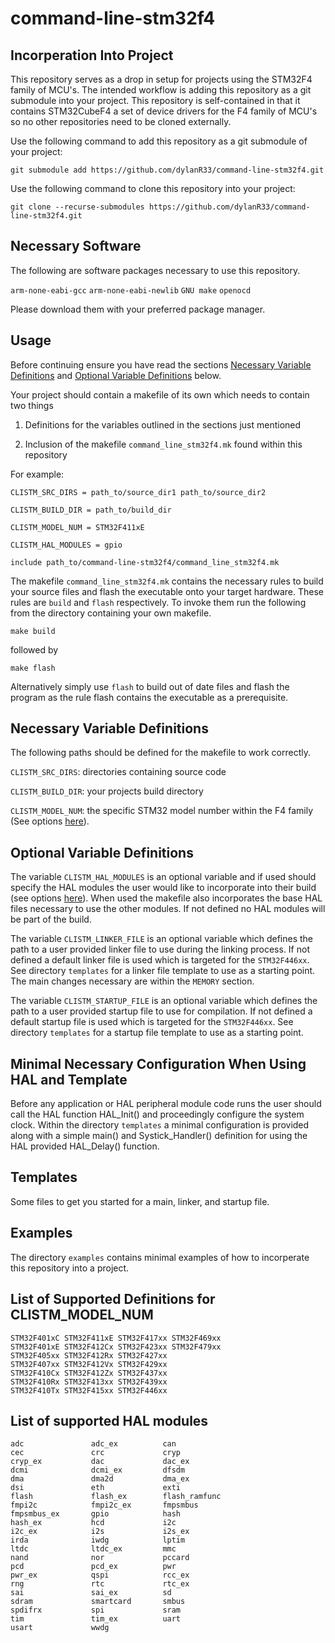 # command-line-stm32f4

## Incorperation Into Project
This repository serves as a drop in setup for projects using the STM32F4 family of 
MCU's. The intended workflow is adding this repository as a git submodule into your 
project. This repository is self-contained in that it contains STM32CubeF4 a set 
of device drivers for the F4 family of MCU's so no other repositories need to be 
cloned externally.

Use the following command to add this repository as a git submodule of your project:
```
git submodule add https://github.com/dylanR33/command-line-stm32f4.git
```

Use the following command to clone this repository into your project:
```
git clone --recurse-submodules https://github.com/dylanR33/command-line-stm32f4.git
```

## Necessary Software
The following are software packages necessary to use this repository.

`arm-none-eabi-gcc`
`arm-none-eabi-newlib`
`GNU make`
`openocd`

Please download them with your preferred package manager.


## Usage
Before continuing ensure you have read the sections [Necessary Variable Definitions](#necessary-variable-definitions) 
and [Optional Variable Definitions](#optional-variable-definitions) below.

Your project should contain a makefile of its own which needs to contain two things

1. Definitions for the variables outlined in the sections just mentioned

2. Inclusion of the makefile `command_line_stm32f4.mk` found within this repository

For example:
```
CLISTM_SRC_DIRS = path_to/source_dir1 path_to/source_dir2

CLISTM_BUILD_DIR = path_to/build_dir

CLISTM_MODEL_NUM = STM32F411xE

CLISTM_HAL_MODULES = gpio

include path_to/command-line-stm32f4/command_line_stm32f4.mk
```

The makefile `command_line_stm32f4.mk` contains the necessary rules to build your 
source files and flash the executable onto your target hardware. These rules are 
`build` and `flash` respectively. To invoke them run the following from the 
directory containing your own makefile.
```
make build
```
followed by
```
make flash
```

Alternatively simply use `flash` to build out of date files and flash the program 
as the rule flash contains the executable as a prerequisite.


## Necessary Variable Definitions
The following paths should be defined for the makefile to work correctly.

`CLISTM_SRC_DIRS`: directories containing source code

`CLISTM_BUILD_DIR`: your projects build directory

`CLISTM_MODEL_NUM`: the specific STM32 model number within the F4 family (See options 
[here](#list-of-supported-definitions-for-clistm_model_num)).


## Optional Variable Definitions
The variable `CLISTM_HAL_MODULES` is an optional variable and if used should specify the 
HAL modules the user would like to incorporate into their build (see options 
[here](#list-of-supported-hal-modules)). When used the makefile also incorporates the base 
HAL files necessary to use the other modules. If not defined no HAL modules will be part of the build.

The variable `CLISTM_LINKER_FILE` is an optional variable which defines the path to a user 
provided linker file to use during the linking process. If not defined a default linker file is 
used which is targeted for the `STM32F446xx`. See directory `templates` for a linker file 
template to use as a starting point. The main changes necessary are within the `MEMORY` section.

The variable `CLISTM_STARTUP_FILE` is an optional variable which defines the path to a user 
provided startup file to use for compilation. If not defined a default startup file is used 
which is targeted for the `STM32F446xx`. See directory `templates` for a startup file template 
to use as a starting point.


## Minimal Necessary Configuration When Using HAL and Template
Before any application or HAL peripheral module code runs the user should call the 
HAL function HAL_Init() and proceedingly configure the system clock. Within the 
directory `templates` a minimal configuration is provided along with a simple main() 
and Systick_Handler() definition for using the HAL provided HAL_Delay() function.


## Templates
Some files to get you started for a main, linker, and startup file.


## Examples
The directory `examples` contains minimal examples of how to incorperate this repository 
into a project.


## List of Supported Definitions for CLISTM_MODEL_NUM
```
STM32F401xC STM32F411xE STM32F417xx STM32F469xx 
STM32F401xE STM32F412Cx STM32F423xx STM32F479xx
STM32F405xx STM32F412Rx STM32F427xx 
STM32F407xx STM32F412Vx STM32F429xx 
STM32F410Cx STM32F412Zx STM32F437xx
STM32F410Rx STM32F413xx STM32F439xx
STM32F410Tx STM32F415xx STM32F446xx
```


## List of supported HAL modules
```
adc               adc_ex          can
cec               crc             cryp
cryp_ex           dac             dac_ex
dcmi              dcmi_ex         dfsdm
dma               dma2d           dma_ex
dsi               eth             exti
flash             flash_ex        flash_ramfunc
fmpi2c            fmpi2c_ex       fmpsmbus
fmpsmbus_ex       gpio            hash
hash_ex           hcd             i2c
i2c_ex            i2s             i2s_ex
irda              iwdg            lptim
ltdc              ltdc_ex         mmc
nand              nor             pccard
pcd               pcd_ex          pwr
pwr_ex            qspi            rcc_ex
rng               rtc             rtc_ex
sai               sai_ex          sd
sdram             smartcard       smbus
spdifrx           spi             sram
tim               tim_ex          uart
usart             wwdg
```


